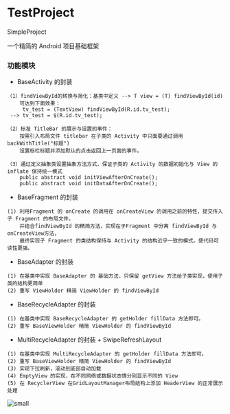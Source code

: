 # TestProject
SimpleProject

一个精简的 Android 项目基础框架 
### 功能模块
- BaseActivity 的封装
```
（1）findViewById的转换与简化：基类中定义 --> T view = (T) findViewById(id)
    可达到下面效果：
     tv_test = (TextView) findViewById(R.id.tv_test);
 --> tv_test = $(R.id.tv_test);
```
```
（2）标准 TitleBar 的展示与设置的事件：
    按需引入布局文件 titlebar 在子类的 Activity 中只面要通过调用 backWithTitle("标题") 
    设置标栏标题并添加默认的点击返回上一页面的事件。
```
```
（3）通过定义抽象类设置抽象方法方式，保证子类的 Activity 的数据初始化与 View 的 inflate 保持统一模式 
    public abstract void initViewAfterOnCreate();
    public abstract void initDataAfterOnCreate();
```
- BaseFragment 的封装
```
(1) 利用Fragment 的 onCreate 的调用在 onCreateView 的调用之前的特性，提交传入子 Fragment 的布局文件，
    并结合findViewById 的精简方法，实现在子Fragment 中分离 findViewById 与 onCreateView方法，
    最终实现子 Fragment 的类结构保持与 Activity 的结构近乎一致的模式。使代码可读性更强。
```
- BaseAdapter 的封装
```
(1) 在基类中实现 BaseAdapter 的 基础方法，只保留 getView 方法给子类实现，使用子类的结构更简单
(2) 重写 ViewHolder 精简 ViewHolder 的 findViewById
```
- BaseRecycleAdapter 的封装
```
(1) 在基类中实现 BaseRecycleAdapter 的 getHolder fillData 方法即可。
(2) 重写 BaseViewHolder 精简 ViewHolder 的 findViewById
```
- MultiRecycleAdapter 的封装 + SwipeRefreshLayout
```
(1) 在基类中实现 MultiRecycleAdapter 的 getHolder fillData 方法即可。
(2) 重写 BaseViewHolder 精简 ViewHolder 的 findViewById
(3) 实现下拉刷新，滚动到底部自动加载
(4) EmptyView 的实现，在不同网络或数据状态情分别显示不同的 View
(5) 在 RecyclerView 在GridLayoutManager布局结构上添加 HeaderView 的正常展示处理
```
![small](images/small.gif)
